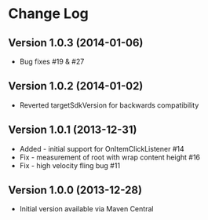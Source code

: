 Change Log
===============================================================================

Version 1.0.3 (2014-01-06)
----------------------------

 * Bug fixes #19 & #27

Version 1.0.2 (2014-01-02)
----------------------------

 * Reverted targetSdkVersion for backwards compatibility

Version 1.0.1 (2013-12-31)
----------------------------

 * Added - initial support for OnItemClickListener #14
 * Fix - measurement of root with wrap content height #16
 * Fix - high velocity fling bug #11

Version 1.0.0 (2013-12-28)
----------------------------

 * Initial version available via Maven Central
